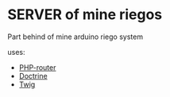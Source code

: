 # SERVER of mine riegos

Part behind of mine arduino riego system

uses:
- [PHP-router](https://github.com/dannyvankooten/PHP-Router/blob/master/tests/Fixtures/router.yaml)
- [Doctrine](https://github.com/doctrine/DoctrineBundle)
- [Twig](https://github.com/twigphp/Twig)
